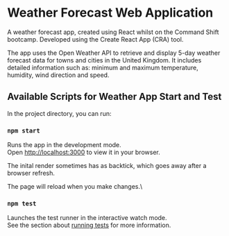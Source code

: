 # Weather Forecast Web Application

A weather forecast app, created using React whilst on the Command Shift bootcamp. Developed using the Create React App (CRA) tool.

The app uses the Open Weather API to retrieve and display 5-day weather forecast data for towns and cities in the United Kingdom.
It includes detailed information such as: minimum and maximum temperature, humidity, wind direction and speed.

## Available Scripts for Weather App Start and Test

In the project directory, you can run:

### `npm start`

Runs the app in the development mode.\
Open [http://localhost:3000](http://localhost:3000) to view it in your browser.

The inital render sometimes has as backtick, which goes away after a browser refresh.

The page will reload when you make changes.\

### `npm test`

Launches the test runner in the interactive watch mode.\
See the section about [running tests](https://facebook.github.io/create-react-app/docs/running-tests) for more information.

